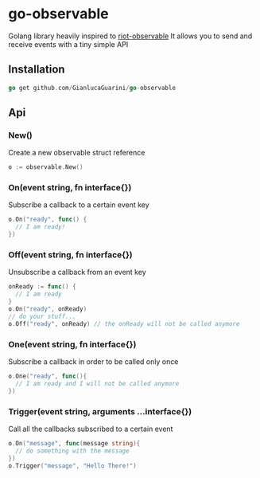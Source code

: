 # go-observable

Golang library heavily inspired to [riot-observable](https://github.com/riot/observable)
It allows you to send and receive events with a tiny simple API

## Installation

```go
go get github.com/GianlucaGuarini/go-observable
```

## Api

### New()

Create a new observable struct reference

```go
o := observable.New()
```

### On(event string, fn interface{})

Subscribe a callback to a certain event key

```go
o.On("ready", func() {
  // I am ready!
})
```

### Off(event string, fn interface{})

Unsubscribe a callback from an event key

```go
onReady := func() {
  // I am ready
}
o.On("ready", onReady)
// do your stuff...
o.Off("ready", onReady) // the onReady will not be called anymore
```

### One(event string, fn interface{})

Subscribe a callback in order to be called only once

```go
o.One("ready", func(){
  // I am ready and I will not be called anymore
})
```

### Trigger(event string, arguments ...interface{})

Call all the callbacks subscribed to a certain event

```go
o.On("message", func(message string){
  // do something with the message
})
o.Trigger("message", "Hello There!")
```



